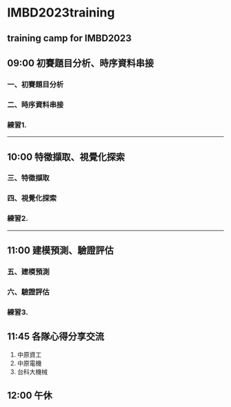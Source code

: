 # IMBD2023training
training camp for IMBD2023
---
## 09:00 初賽題目分析、時序資料串接
### 一、初賽題目分析

### 二、時序資料串接

### 練習1.

---
## 10:00 特徵擷取、視覺化探索
### 三、特徵擷取

### 四、視覺化探索

### 練習2.

---
## 11:00 建模預測、驗證評估

### 五、建模預測

### 六、驗證評估

### 練習3.

## 11:45 各隊心得分享交流
1. 中原資工
2. 中原電機
3. 台科大機械
## 12:00 午休
